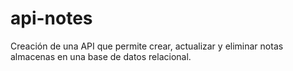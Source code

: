 # api-notes
Creación de una API que permite crear, actualizar y eliminar notas almacenas en una base de datos relacional.
